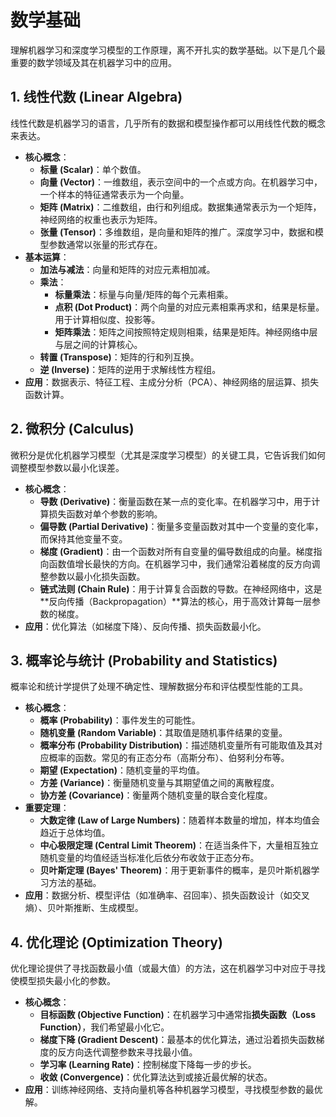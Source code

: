# 数学基础

理解机器学习和深度学习模型的工作原理，离不开扎实的数学基础。以下是几个最重要的数学领域及其在机器学习中的应用。

## 1. 线性代数 (Linear Algebra)

线性代数是机器学习的语言，几乎所有的数据和模型操作都可以用线性代数的概念来表达。

-   **核心概念**：
    -   **标量 (Scalar)**：单个数值。
    -   **向量 (Vector)**：一维数组，表示空间中的一个点或方向。在机器学习中，一个样本的特征通常表示为一个向量。
    -   **矩阵 (Matrix)**：二维数组，由行和列组成。数据集通常表示为一个矩阵，神经网络的权重也表示为矩阵。
    -   **张量 (Tensor)**：多维数组，是向量和矩阵的推广。深度学习中，数据和模型参数通常以张量的形式存在。
-   **基本运算**：
    -   **加法与减法**：向量和矩阵的对应元素相加减。
    -   **乘法**：
        -   **标量乘法**：标量与向量/矩阵的每个元素相乘。
        -   **点积 (Dot Product)**：两个向量的对应元素相乘再求和，结果是标量。用于计算相似度、投影等。
        -   **矩阵乘法**：矩阵之间按照特定规则相乘，结果是矩阵。神经网络中层与层之间的计算核心。
    -   **转置 (Transpose)**：矩阵的行和列互换。
    -   **逆 (Inverse)**：矩阵的逆用于求解线性方程组。
-   **应用**：数据表示、特征工程、主成分分析（PCA）、神经网络的层运算、损失函数计算。

## 2. 微积分 (Calculus)

微积分是优化机器学习模型（尤其是深度学习模型）的关键工具，它告诉我们如何调整模型参数以最小化误差。

-   **核心概念**：
    -   **导数 (Derivative)**：衡量函数在某一点的变化率。在机器学习中，用于计算损失函数对单个参数的影响。
    -   **偏导数 (Partial Derivative)**：衡量多变量函数对其中一个变量的变化率，而保持其他变量不变。
    -   **梯度 (Gradient)**：由一个函数对所有自变量的偏导数组成的向量。梯度指向函数值增长最快的方向。在机器学习中，我们通常沿着梯度的反方向调整参数以最小化损失函数。
    -   **链式法则 (Chain Rule)**：用于计算复合函数的导数。在神经网络中，这是**反向传播（Backpropagation）**算法的核心，用于高效计算每一层参数的梯度。
-   **应用**：优化算法（如梯度下降）、反向传播、损失函数最小化。

## 3. 概率论与统计 (Probability and Statistics)

概率论和统计学提供了处理不确定性、理解数据分布和评估模型性能的工具。

-   **核心概念**：
    -   **概率 (Probability)**：事件发生的可能性。
    -   **随机变量 (Random Variable)**：其取值是随机事件结果的变量。
    -   **概率分布 (Probability Distribution)**：描述随机变量所有可能取值及其对应概率的函数。常见的有正态分布（高斯分布）、伯努利分布等。
    -   **期望 (Expectation)**：随机变量的平均值。
    -   **方差 (Variance)**：衡量随机变量与其期望值之间的离散程度。
    -   **协方差 (Covariance)**：衡量两个随机变量的联合变化程度。
-   **重要定理**：
    -   **大数定律 (Law of Large Numbers)**：随着样本数量的增加，样本均值会趋近于总体均值。
    -   **中心极限定理 (Central Limit Theorem)**：在适当条件下，大量相互独立随机变量的均值经适当标准化后依分布收敛于正态分布。
    -   **贝叶斯定理 (Bayes' Theorem)**：用于更新事件的概率，是贝叶斯机器学习方法的基础。
-   **应用**：数据分析、模型评估（如准确率、召回率）、损失函数设计（如交叉熵）、贝叶斯推断、生成模型。

## 4. 优化理论 (Optimization Theory)

优化理论提供了寻找函数最小值（或最大值）的方法，这在机器学习中对应于寻找使模型损失最小化的参数。

-   **核心概念**：
    -   **目标函数 (Objective Function)**：在机器学习中通常指**损失函数（Loss Function）**，我们希望最小化它。
    -   **梯度下降 (Gradient Descent)**：最基本的优化算法，通过沿着损失函数梯度的反方向迭代调整参数来寻找最小值。
    -   **学习率 (Learning Rate)**：控制梯度下降每一步的步长。
    -   **收敛 (Convergence)**：优化算法达到或接近最优解的状态。
-   **应用**：训练神经网络、支持向量机等各种机器学习模型，寻找模型参数的最优解。